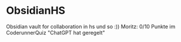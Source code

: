 # ObsidianHS
Obsidian vault for collaboration in hs und so :))
Moritz: 0/10 Punkte im CoderunnerQuiz
"ChatGPT hat geregelt"
